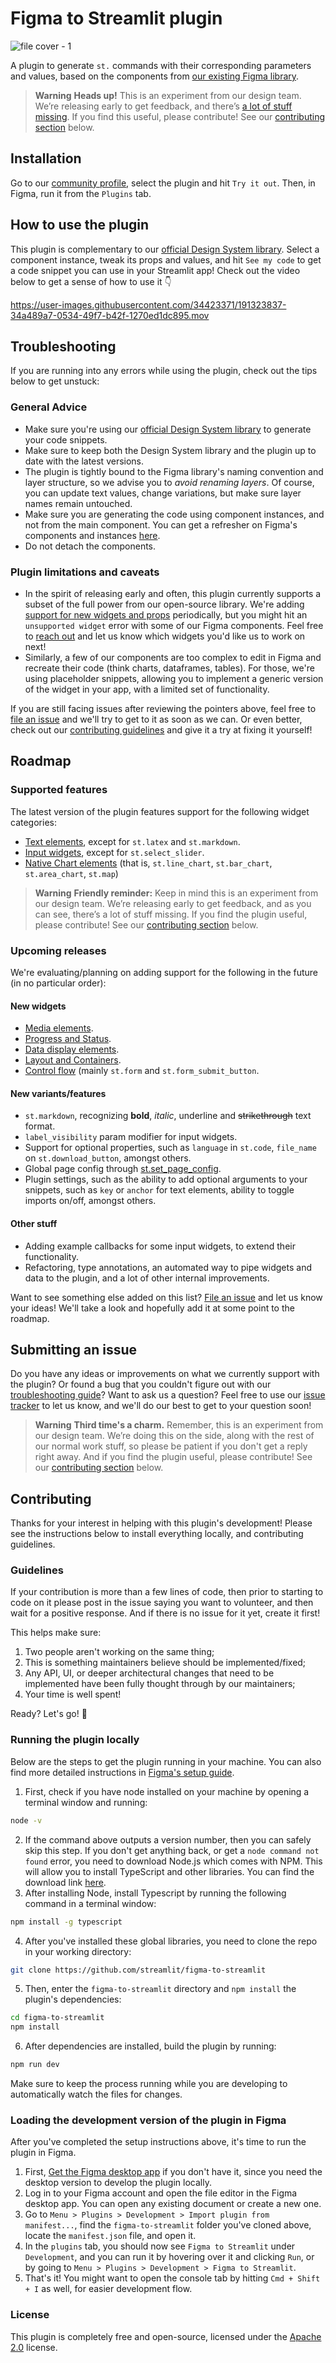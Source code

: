 # Figma to Streamlit plugin

![file cover - 1](https://user-images.githubusercontent.com/34423371/191558995-f4466e38-03c6-4be2-9a46-9855d763413d.jpg)

A plugin to generate `st.` commands with their corresponding parameters and values, based on the components from [our existing Figma library]().

> **Warning**
> **Heads up!**
> This is an experiment from our design team. We’re releasing early to get feedback, and there’s [a lot of stuff missing](https://github.com/streamlit/figma-to-streamlit#roadmap). If you find this useful, please contribute! See our [contributing section](https://github.com/streamlit/figma-to-streamlit#contributing) below.

## Installation

Go to our [community profile](), select the plugin and hit `Try it out`. Then, in Figma, run it from the `Plugins` tab.

## How to use the plugin

This plugin is complementary to our [official Design System library](). Select a component instance, tweak its props and values, and hit `See my code` to get a code snippet you can use in your Streamlit app! Check out the video below to get a sense of how to use it 👇

https://user-images.githubusercontent.com/34423371/191323837-34a489a7-0534-49f7-b42f-1270ed1dc895.mov

## Troubleshooting

If you are running into any errors while using the plugin, check out the tips below to get unstuck:

### General Advice

* Make sure you're using our [official Design System library]() to generate your code snippets.
* Make sure to keep both the Design System library and the plugin up to date with the latest versions.
* The plugin is tightly bound to the Figma library's naming convention and layer structure, so we advise you to _avoid renaming layers_. Of course, you can update text values, change variations, but make sure layer names remain untouched.
* Make sure you are generating the code using component instances, and not from the main component. You can get a refresher on Figma's components and instances [here](https://help.figma.com/hc/en-us/articles/360039150173-Create-and-insert-component-instances).
* Do not detach the components.

### Plugin limitations and caveats

* In the spirit of releasing early and often, this plugin currently supports a subset of the full power from our open-source library. We're adding [support for new widgets and props](https://github.com/streamlit/figma-to-streamlit#roadmap) periodically, but you might hit an `unsupported widget` error with some of our Figma components. Feel free to [reach out](https://github.com/streamlit/figma-to-streamlit#submitting-an-issue) and let us know which widgets you'd like us to work on next!
* Similarly, a few of our components are too complex to edit in Figma and recreate their code (think charts, dataframes, tables). For those, we're using placeholder snippets, allowing you to implement a generic version of the widget in your app, with a limited set of functionality.

If you are still facing issues after reviewing the pointers above, feel free to [file an issue](https://github.com/streamlit/figma-to-streamlit#submitting-an-issue) and we'll try to get to it as soon as we can. Or even better, check out our [contributing guidelines](https://github.com/streamlit/figma-to-streamlit#contributing) and give it a try at fixing it yourself!

## Roadmap

### Supported features

The latest version of the plugin features support for the following widget categories:

* [Text elements](https://docs.streamlit.io/library/api-reference/text), except for `st.latex` and `st.markdown`.
* [Input widgets](https://docs.streamlit.io/library/api-reference/widgets), except for `st.select_slider`.
* [Native Chart elements](https://docs.streamlit.io/library/api-reference/charts) (that is, `st.line_chart`, `st.bar_chart`, `st.area_chart`, `st.map`)

> **Warning**
> **Friendly reminder:**
> Keep in mind this is an experiment from our design team. We’re releasing early to get feedback, and as you can see, there’s a lot of stuff missing. If you find the plugin useful, please contribute! See our [contributing section](https://github.com/streamlit/figma-to-streamlit#contributing) below.

### Upcoming releases

We're evaluating/planning on adding support for the following in the future (in no particular order):

#### New widgets
* [Media elements](https://docs.streamlit.io/library/api-reference/media).
* [Progress and Status](https://docs.streamlit.io/library/api-reference/status).
* [Data display elements](https://docs.streamlit.io/library/api-reference/data).
* [Layout and Containers](https://docs.streamlit.io/library/api-reference/layout).
* [Control flow](https://docs.streamlit.io/library/api-reference/control-flow) (mainly `st.form` and `st.form_submit_button`.

#### New variants/features
* `st.markdown`, recognizing **bold**, _italic_, underline and ~~strikethrough~~ text format.
* `label_visibility` param modifier for input widgets.
* Support for optional properties, such as `language` in `st.code`, `file_name` on `st.download_button`, amongst others.
* Global page config through [st.set_page_config](https://docs.streamlit.io/library/api-reference/utilities/st.set_page_config).
* Plugin settings, such as the ability to add optional arguments to your snippets, such as `key` or `anchor` for text elements, ability to toggle imports on/off, amongst others.

#### Other stuff
* Adding example callbacks for some input widgets, to extend their functionality.
* Refactoring, type annotations, an automated way to pipe widgets and data to the plugin, and a lot of other internal improvements.

Want to see something else added on this list? [File an issue](https://github.com/streamlit/figma-to-streamlit#submitting-an-issue) and let us know your ideas! We'll take a look and hopefully add it at some point to the roadmap.

## Submitting an issue

Do you have any ideas or improvements on what we currently support with the plugin? Or found a bug that you couldn't figure out with our [troubleshooting guide](https://github.com/streamlit/figma-to-streamlit#troubleshooting)? Want to ask us a question? Feel free to use our [issue tracker](https://github.com/streamlit/figma-to-streamlit/issues) to let us know, and we'll do our best to get to your question soon!

> **Warning**
> **Third time's a charm.**
> Remember, this is an experiment from our design team. We’re doing this on the side, along with the rest of our normal work stuff, so please be patient if you don't get a reply right away. And if you find the plugin useful, please contribute! See our [contributing section](https://github.com/streamlit/figma-to-streamlit#contributing) below.

## Contributing

Thanks for your interest in helping with this plugin's development! Please see the instructions below to install everything locally, and contributing guidelines.

### Guidelines

If your contribution is more than a few lines of code, then prior to starting to code on it please post in the issue saying you want to volunteer, and then wait for a positive response. And if there is no issue for it yet, create it first!

This helps make sure:
1. Two people aren't working on the same thing;
2. This is something maintainers believe should be implemented/fixed;
3. Any API, UI, or deeper architectural changes that need to be implemented have been fully thought through by our maintainers;
4. Your time is well spent!

Ready? Let's go! 🚀

### Running the plugin locally

Below are the steps to get the plugin running in your machine. You can also find more detailed instructions in [Figma's setup guide](https://www.figma.com/plugin-docs/setup/).

1. First, check if you have node installed on your machine by opening a terminal window and running:

```bash
node -v
```

2. If the command above outputs a version number, then you can safely skip this step. If you don't get anything back, or get a `node command not found` error, you need to download Node.js which comes with NPM. This will allow you to install TypeScript and other libraries. You can find the download link [here](https://nodejs.org/en/download/).
3. After installing Node, install Typescript by running the following command in a terminal window:

```bash
npm install -g typescript
```

4. After you've installed these global libraries, you need to clone the repo in your working directory:

```bash
git clone https://github.com/streamlit/figma-to-streamlit
```

5. Then, enter the `figma-to-streamlit` directory and `npm install` the plugin's dependencies:

```bash
cd figma-to-streamlit
npm install
```

6. After dependencies are installed, build the plugin by running:

```bash
npm run dev
```

Make sure to keep the process running while you are developing to automatically watch the files for changes.

### Loading the development version of the plugin in Figma

After you've completed the setup instructions above, it's time to run the plugin in Figma.

1. First, [Get the Figma desktop app](https://www.figma.com/downloads/) if you don't have it, since you need the desktop version to develop the plugin locally.
2. Log in to your Figma account and open the file editor in the Figma desktop app. You can open any existing document or create a new one.
3. Go to `Menu > Plugins > Development > Import plugin from manifest...`, find the `figma-to-streamlit` folder you've cloned above, locate the `manifest.json` file, and open it.
4. In the `plugins` tab, you should now see `Figma to Streamlit` under `Development`, and you can run it by hovering over it and clicking `Run`, or by going to `Menu > Plugins > Development > Figma to Streamlit`.
5. That's it! You might want to open the console tab by hitting `Cmd + Shift + I` as well, for easier development flow.

### License

This plugin is completely free and open-source, licensed under the [Apache 2.0](https://www.apache.org/licenses/LICENSE-2.0) license.
